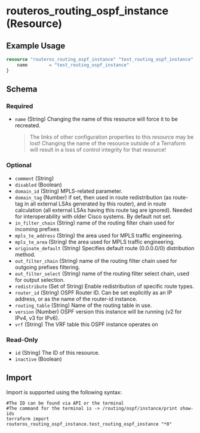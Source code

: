 # routeros_routing_ospf_instance (Resource)


## Example Usage
```terraform
resource "routeros_routing_ospf_instance" "test_routing_ospf_instance" {
	name   		= "test_routing_ospf_instance"
}
```

<!-- schema generated by tfplugindocs -->
## Schema

### Required

- `name` (String) Changing the name of this resource will force it to be recreated.
	> The links of other configuration properties to this resource may be lost!
	> Changing the name of the resource outside of a Terraform will result in a loss of control integrity for that resource!

### Optional

- `comment` (String)
- `disabled` (Boolean)
- `domain_id` (String) MPLS-related parameter.
- `domain_tag` (Number) if set, then used in route redistribution (as route-tag in all external LSAs generated by this router), and in route calculation (all external LSAs having this route tag are ignored). Needed for interoperability with older Cisco systems. By default not set.
- `in_filter_chain` (String) name of the routing filter chain used for incoming prefixes
- `mpls_te_address` (String) the area used for MPLS traffic engineering.
- `mpls_te_area` (String) the area used for MPLS traffic engineering.
- `originate_default` (String) Specifies default route (0.0.0.0/0) distribution method.
- `out_filter_chain` (String) name of the routing filter chain used for outgoing prefixes filtering.
- `out_filter_select` (String) name of the routing filter select chain, used for output selection.
- `redistribute` (Set of String) Enable redistribution of specific route types.
- `router_id` (String) OSPF Router ID. Can be set explicitly as an IP address, or as the name of the router-id instance.
- `routing_table` (String) Name of the routing table in use.
- `version` (Number) OSPF version this instance will be running (v2 for IPv4, v3 for IPv6).
- `vrf` (String) The VRF table this OSPF instance operates on

### Read-Only

- `id` (String) The ID of this resource.
- `inactive` (Boolean)

## Import
Import is supported using the following syntax:
```shell
#The ID can be found via API or the terminal
#The command for the terminal is -> /routing/ospf/instance/print show-ids
terraform import routeros_routing_ospf_instance.test_routing_ospf_instance "*0"
```
